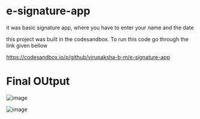 # e-signature-app

it was basic signature app, where you have to enter your name and the date

this project was built in the codesandbox. To run this code go through the link given bellow

https://codesandbox.io/p/github/virupaksha-b-m/e-signature-app

# Final OUtput
![image](https://github.com/virupaksha-b-m/e-signature-app/assets/91652877/6b3cf4a9-e879-4b23-8830-0daa68728696)

![image](https://github.com/virupaksha-b-m/e-signature-app/assets/91652877/7d535916-0a45-4f7e-a63c-a53c3c0f182a)
